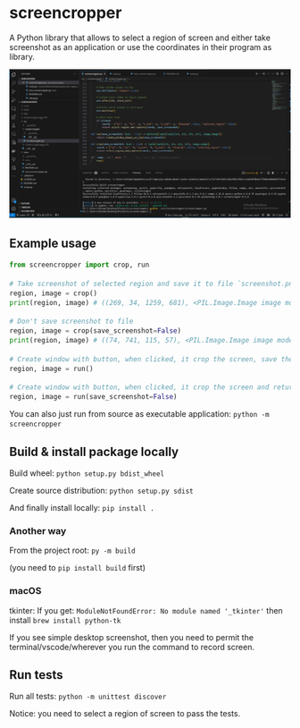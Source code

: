 # screencropper

A Python library that allows to select a region of screen and either take screenshot as an application or use the coordinates in their program as library.

![screencropper](README-assets/animation.gif)

## Example usage

```python
from screencropper import crop, run

# Take screenshot of selected region and save it to file `screenshot.png`
region, image = crop()
print(region, image) # ((269, 34, 1259, 681), <PIL.Image.Image image mode=RGB size=1259x681 at 0x16401357790>)

# Don't save screenshot to file
region, image = crop(save_screenshot=False)
print(region, image) # ((74, 741, 115, 57), <PIL.Image.Image image mode=RGB size=115x57 at 0x22D2E6D7810>)

# Create window with button, when clicked, it crop the screen, save the image, and return region and the image
region, image = run()

# Create window with button, when clicked, it crop the screen and return the region and image
region, image = run(save_screenshot=False)
```

You can also just run from source as executable application: `python -m screencropper`

## Build & install package locally

Build wheel: `python setup.py bdist_wheel`

Create source distribution: `python setup.py sdist`

And finally install locally: `pip install .`

### Another way

From the project root: `py -m build`

(you need to `pip install build` first)

### macOS

tkinter: If you get: `ModuleNotFoundError: No module named '_tkinter'` then install `brew install python-tk`

If you see simple desktop screenshot, then you need to permit the terminal/vscode/wherever you run the command to record screen.

## Run tests

Run all tests: `python -m unittest discover`

Notice: you need to select a region of screen to pass the tests.
